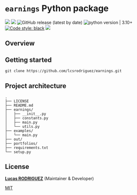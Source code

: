# `earnings` Python package

<img src="https://img.shields.io/static/v1?label=Languages&message=Python&color=ff0000"/>&nbsp;<img src="https://img.shields.io/static/v1?label=Restriction&message=NO&color=26c601"/> ![GitHub release (latest by date)](https://img.shields.io/github/v/release/lcsrodriguez/earnings) ![python version | 3.10+](https://img.shields.io/badge/Python%20version-3.10+-magenta) [![Code style: black](https://img.shields.io/badge/code%20style-black-000000.svg)](https://github.com/psf/black) ![](https://img.shields.io/badge/Dependabot-enabled-blue)


## Overview


## Getting started

```
git clone https://github.com/lcsrodriguez/earnings.git
```

## Project architecture

```
.
├── LICENSE
├── README.md
├── earnings/
│   ├── __init__.py
│   ├── constants.py
│   ├── main.py
│   └── utils.py
├── examples/
│   └── main.py
├── out/
├── portfolios/
├── requirements.txt
└── setup.py
```

## License

**[Lucas RODRIGUEZ](https://lcsrodriguez.github.io)** (Maintainer & Developer)

[MIT](LICENSE)